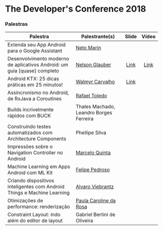 # The Developer's Conference 2018

### Palestras

Palestra | Palestrante(s) | Slide | Vídeo
-------- | -------------- |:-----:|:-----:
Extenda seu App Android para o Google Assistant | [Neto Marin](https://twitter.com/@netomarin) |  |  
Desenvolvimento moderno de aplicativos Android: um guia [quase] completo | [Nelson Glauber](https://twitter.com/@nglauber) | [Link](https://www.slideshare.net/nglauber/desenvolvimento-moderno-de-aplicativos-android-106444818) |  [Link](https://www.eventials.com/Globalcode/tdc-sp-2018-stadium-quarta-2/)
Android KTX: 25 dicas práticas em 25 minutos! | [Walmyr Carvalho](https://twitter.com/@walmyrcarvalho) | [Link](https://speakerdeck.com/walmyrcarvalho/android-ktx-25-dicas-em-25-minutos "Link") | 
Assincronismo no Android, de RxJava a Coroutines | [Rafael Toledo](https://twitter.com/@_rafaeltoledo) |  |  
Builds incrivelmente rápidos com BUCK | Thales Machado, Leandro Borges Ferreira |  |  
Construindo testes automatizados com Architecture Components | Phellipe Silva |  |  
Impressões sobre o Navigation Controller no Android | [Marcelo Quinta](https://twitter.com/mrquinta) |  |  
Machine Learning em Apps Android com ML Kit | [Felipe Pedroso](https://twitter.com/felipeapedroso) |  |  
Criando dispositivos inteligentes com Android Things e Machine Learning | [Alvaro Viebrantz](https://twitter.com/@alvaroviebrantz) |  |  
Otimizações de performance: renderização | [Paula Caroline da Rosa](https://twitter.com/@_paulacr) |  |  
Constraint Layout: indo além do editor de layout  | Gabriel Bertini de Oliveira |  |  
 
